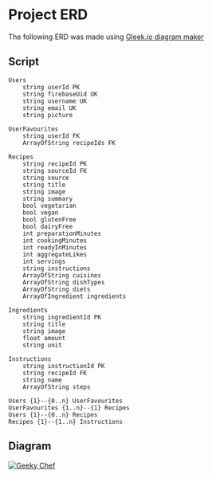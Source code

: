 # Project ERD

The following ERD was made using [Gleek.io diagram maker](https://www.gleek.io/)

## Script

```
Users
	string userId PK
	string firebaseUid UK
	string username UK
	string email UK
	string picture

UserFavourites
	string userId FK
	ArrayOfString recipeIds FK

Recipes
	string recipeId PK
	string sourceId FK
	string source
	string title
	string image
	string summary
	bool vegetarian
	bool vegan
	bool glutenFree
	bool dairyFree
	int preparationMinutes
	int cookingMinutes
	int readyInMinutes
	int aggregateLikes
	int servings
	string instructions
	ArrayOfString cuisines
	ArrayOfString dishTypes
	ArrayOfString diets
	ArrayOfIngredient ingredients

Ingredients
	string ingredientId PK
	string title
	string image
	float amount
	string unit

Instructions
	string instructionId PK
	string recipeId FK
	string name
	ArrayOfString steps

Users {1}--{0..n} UserFavourites
UserFavourites {1..n}--{1} Recipes
Users {1}--{0..n} Recipes
Recipes {1}--{1..n} Instructions
```

## Diagram

<a href="https://app.gleek.io/diagrams/1hurlKdEwlu_A8UrxRwwKg" target="_blank">
  <img src="https://sketchertest.blob.core.windows.net/previewimages/1hurlKdEwlu_A8UrxRwwKg.png" alt="Geeky Chef" title="Geeky Chef" />
</a>